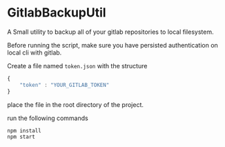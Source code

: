 # GitlabBackupUtil

A Small utility to backup all of your gitlab repositories to local filesystem.

Before running the script, make sure you have persisted authentication on local cli with gitlab.

Create a file named `token.json` with the structure
```javascript
{
    "token" : "YOUR_GITLAB_TOKEN"
}

```

place the file in the root directory of the project.

run the following commands
```javascript
npm install
npm start
```
